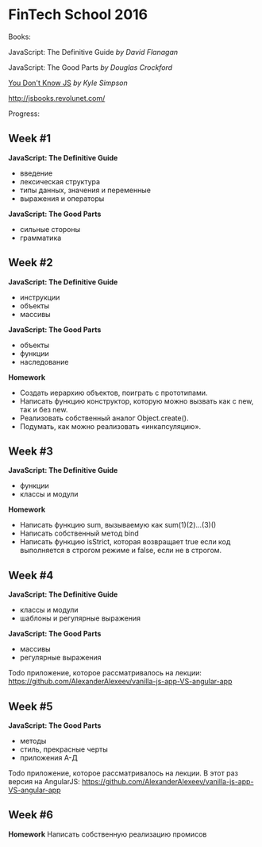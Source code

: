 # FinTech School 2016

Books: 

JavaScript: The Definitive Guide *by David Flanagan*

JavaScript: The Good Parts *by Douglas Crockford*

[You Don't Know JS](https://github.com/getify/You-Dont-Know-JS) *by Kyle Simpson* 

http://jsbooks.revolunet.com/

Progress:

## Week #1
__JavaScript: The Definitive Guide__
- введение
- лексическая структура
- типы данных, значения и переменные
- выражения и операторы

__JavaScript: The Good Parts__
- сильные стороны
- грамматика

## Week #2 
__JavaScript: The Definitive Guide__
- инструкции
- объекты
- массивы

__JavaScript: The Good Parts__
- объекты
- функции
- наследование

__Homework__
- Создать иерархию объектов, поиграть с прототипами.
- Написать функцию конструктор, которую можно вызвать как с new, так и без new.
- Реализовать собственный аналог Object.create().
- Подумать, как можно реализовать «инкапсуляцию».

## Week #3
__JavaScript: The Definitive Guide__
- функции
- классы и модули

__Homework__
- Написать функцию sum, вызываемую как sum(1)(2)...(3)()
- Написать собственный метод bind
- Написать функцию isStrict, которая возвращает true если код выполняется в строгом режиме и false, если не в строгом.

## Week #4
__JavaScript: The Definitive Guide__
- классы и модули
- шаблоны и регулярные выражения

__JavaScript: The Good Parts__
- массивы
- регулярные выражения

Todo приложение, которое рассматривалось на лекции: https://github.com/AlexanderAlexeev/vanilla-js-app-VS-angular-app

## Week #5
__JavaScript: The Good Parts__
- методы
- стиль, прекрасные черты
- приложения А-Д

Todo приложение, которое рассматривалось на лекции. В этот раз версия на AngularJS: https://github.com/AlexanderAlexeev/vanilla-js-app-VS-angular-app

## Week #6
__Homework__ 
Написать собственную реализацию промисов
